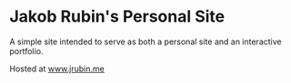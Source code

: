 # Jakob Rubin's Personal Site

A simple site intended to serve as both a personal site and an interactive portfolio.

Hosted at www.jrubin.me
